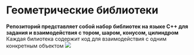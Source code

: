 # Геометрические библиотеки
**Репозиторий представляет собой набор библиотек на языке C++ для задания и взаимодействия с тором, шаром, конусом, цилиндром**
Каждая билиотека содержит код для взаимодействия с одним конкретным объектом
![](https://ru.wikipedia.org/wiki/%D0%A2%D0%BE%D1%80_%28%D0%BF%D0%BE%D0%B2%D0%B5%D1%80%D1%85%D0%BD%D0%BE%D1%81%D1%82%D1%8C%29)
